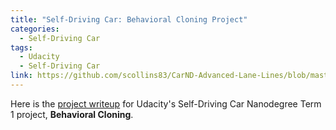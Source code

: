 ```yaml
---
title: "Self-Driving Car: Behavioral Cloning Project"
categories:
  - Self-Driving Car
tags:
  - Udacity
  - Self-Driving Car
link: https://github.com/scollins83/CarND-Advanced-Lane-Lines/blob/master/README.md
---
```


Here is the [project writeup](#) for Udacity's Self-Driving Car Nanodegree Term 1 project, **Behavioral Cloning**.